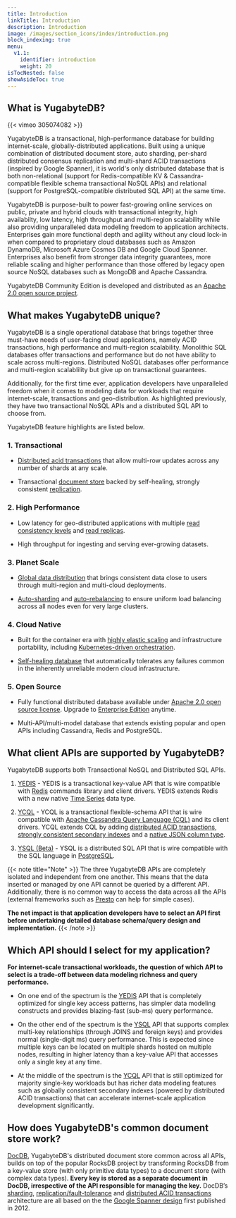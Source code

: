 ```yaml
---
title: Introduction
linkTitle: Introduction
description: Introduction
image: /images/section_icons/index/introduction.png
block_indexing: true
menu:
  v1.1:
    identifier: introduction
    weight: 20
isTocNested: false
showAsideToc: true
---
```


## What is YugabyteDB?


<div class="video-wrapper">
{{< vimeo 305074082 >}}
</div>

YugabyteDB is a transactional, high-performance database for building internet-scale, globally-distributed applications. Built using a unique combination of distributed document store, auto sharding, per-shard distributed consensus replication and multi-shard ACID transactions (inspired by Google Spanner), it is world's only distributed database that is both non-relational (support for Redis-compatible KV & Cassandra-compatible flexible schema transactional NoSQL APIs) and relational (support for PostgreSQL-compatible distributed SQL API) at the same time. 

YugabyteDB is purpose-built to power fast-growing online services on public, private and hybrid clouds with transactional integrity, high availabilty, low latency, high throughput and multi-region scalability while also providing unparalleled data modeling freedom to application architects. Enterprises gain more functional depth and agility without any cloud lock-in when compared to proprietary cloud databases such as Amazon DynamoDB, Microsoft Azure Cosmos DB and Google Cloud Spanner. Enterprises also benefit from stronger data integrity guarantees, more reliable scaling and higher performance than those offered by legacy open source NoSQL databases such as MongoDB and Apache Cassandra. 

YugabyteDB Community Edition is developed and distributed as an [Apache 2.0 open source project](https://github.com/yugabyte/yugabyte-db/).

## What makes YugabyteDB unique?

YugabyteDB is a single operational database that brings together three must-have needs of user-facing cloud applications, namely ACID transactions, high performance and multi-region scalability. Monolithic SQL databases offer transactions and performance but do not have ability to scale across multi-regions. Distributed NoSQL databases offer performance and multi-region scalablility but give up on transactional guarantees.

Additionally, for the first time ever, application developers have unparalleled freedom when it comes to modeling data for workloads that require internet-scale, transactions and geo-distribution. As highlighted previously, they have two transactional NoSQL APIs and a distributed SQL API to choose from.

YugabyteDB feature highlights are listed below.

### 1. Transactional

- [Distributed acid transactions](../explore/transactional/) that allow multi-row updates across any number of shards at any scale.

- Transactional [document store](../architecture/concepts/persistence/) backed by self-healing, strongly consistent [replication](../architecture/concepts/replication/).

### 2. High Performance

- Low latency for geo-distributed applications with multiple [read consistency levels](../architecture/concepts/replication/#tunable-read-consistency) and [read replicas](../architecture/concepts/replication/#read-only-replicas).

- High throughput for ingesting and serving ever-growing datasets.

### 3. Planet Scale

- [Global data distribution](../explore/planet-scale/global-distribution/) that brings consistent data close to users through multi-region and multi-cloud deployments.

- [Auto-sharding](../explore/planet-scale/auto-sharding/) and [auto-rebalancing](../explore/planet-scale/auto-rebalancing/) to ensure uniform load balancing across all nodes even for very large clusters.

### 4. Cloud Native

- Built for the container era with [highly elastic scaling](../explore/cloud-native/linear-scalability/) and infrastructure portability, including [Kubernetes-driven orchestration](../quick-start/install/#kubernetes).

- [Self-healing database](../explore/cloud-native/fault-tolerance/) that automatically tolerates any failures common in the inherently unreliable modern cloud infrastructure.

### 5. Open Source

- Fully functional distributed database available under [Apache 2.0 open source license](https://github.com/yugabyte/yugabyte-db/). Upgrade to [Enterprise Edition](https://www.yugabyte.com/product/compare/) anytime.

- Multi-API/multi-model database that extends existing popular and open APIs including Cassandra, Redis and PostgreSQL.


## What client APIs are supported by YugabyteDB?

YugabyteDB supports both Transactional NoSQL and Distributed SQL APIs. 

1. [YEDIS](../api/yedis/) - YEDIS is a transactional key-value API that is wire compatible with [Redis](https://redis.io/commands) commands library and client drivers. YEDIS extends Redis with a new native [Time Series](https://blog.yugabyte.com/extending-redis-with-a-native-time-series-data-type-e5483c7116f8) data type.

2. [YCQL](../api/ycql/) - YCQL is a transactional flexible-schema API that is wire compatible with [Apache Cassandra Query Language (CQL)](https://docs.datastax.com/en/cql/3.1/cql/cql_reference/cqlReferenceTOC.html) and its client drivers. YCQL extends CQL by adding [distributed ACID transactions](../explore/transactional/acid-transactions/), [strongly consistent secondary indexes](../explore/transactional/secondary-indexes/) and a [native JSON column type](../explore/transactional/json-documents/).

3. [YSQL (Beta)](../api/ysql/) - YSQL is a distributed SQL API that is wire compatible with the SQL language in [PostgreSQL](https://www.postgresql.org/docs/10/sql-syntax.html).


{{< note title="Note" >}}
The three YugabyteDB APIs are completely isolated and independent from one another. This means that the data inserted or managed by one API cannot be queried by a different API. Additionally, there is no common way to access the data across all the APIs (external frameworks such as [Presto](../develop/ecosystem-integrations/presto/) can help for simple cases). 

<b>The net impact is that application developers have to select an API first before undertaking detailed database schema/query design and implementation.</b>
{{< /note >}}


## Which API should I select for my application?

**For internet-scale transactional workloads, the question of which API to select is a trade-off between data modeling richness and query performance.**

- On one end of the spectrum is the [YEDIS](../api/yedis/) API that is completely optimized for single key access patterns, has simpler data modeling constructs and provides blazing-fast (sub-ms) query performance. 

- On the other end of the spectrum is the [YSQL](../api/ysql/) API that supports complex multi-key relationships (through JOINS and foreign keys) and provides normal (single-digit ms) query performance. This is expected since multiple keys can be located on multiple shards hosted on multiple nodes, resulting in higher latency than a key-value API that accesses only a single key at any time. 

- At the middle of the spectrum is the [YCQL](../api/ycql/) API that is still optimized for majority single-key workloads but has richer data modeling features such as globally consistent secondary indexes (powered by distributed ACID transactions) that can accelerate internet-scale application development significantly.

## How does YugabyteDB's common document store work?

[DocDB](../architecture/concepts/persistence/), YugabyteDB's distributed document store common across all APIs, builds on top of the popular RocksDB project by transforming RocksDB from a key-value store (with only primitive data types) to a document store (with complex data types). **Every key is stored as a separate document in DocDB, irrespective of the API responsible for managing the key.** DocDB’s [sharding](../architecture/concepts/sharding/), [replication/fault-tolerance](../architecture/concepts/replication/) and [distributed ACID transactions](../architecture/transactions/distributed-txns/) architecture are all based on the the [Google Spanner design](https://research.google.com/archive/spanner-osdi2012.pdf) first published in 2012.

